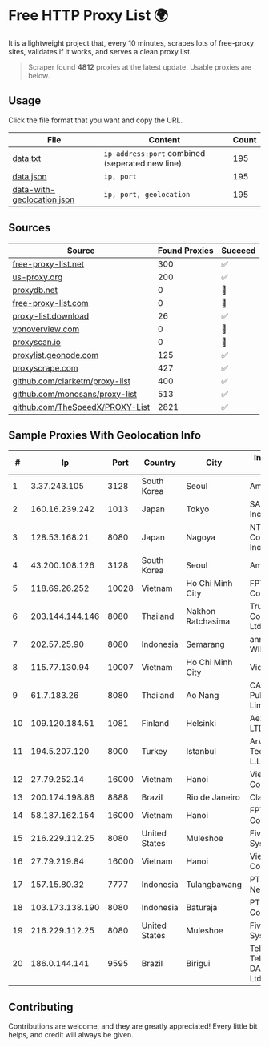 
# Free HTTP Proxy List 🌍

It is a lightweight project that, every 10 minutes, scrapes lots of free-proxy sites, validates if it works, and serves a clean proxy list.


> Scraper found **4812** proxies at the latest update. Usable proxies are below.

## Usage

Click the file format that you want and copy the URL.


|File|Content|Count|
|----|-------|-----|
|[data.txt](https://raw.githubusercontent.com/themiralay/Proxy-List-World/master/data.txt)|`ip_address:port` combined (seperated new line)|195|
|[data.json](https://raw.githubusercontent.com/themiralay/Proxy-List-World/master/data.json)|`ip, port`|195|
|[data-with-geolocation.json](https://raw.githubusercontent.com/themiralay/Proxy-List-World/master/data-with-geolocation.json)|`ip, port, geolocation`|195|

## Sources

|Source|Found Proxies|Succeed|
|------|-------------|-------|
|[free-proxy-list.net](https://free-proxy-list.net)|300|✅|
|[us-proxy.org](https://www.us-proxy.org)|200|✅|
|[proxydb.net](http://proxydb.net)|0|🚫|
|[free-proxy-list.com](https://free-proxy-list.com/?page=&port=&type%5B%5D=http&type%5B%5D=https&up_time=0&search=Search)|0|🚫|
|[proxy-list.download](https://www.proxy-list.download/HTTP)|26|✅|
|[vpnoverview.com](https://vpnoverview.com/privacy/anonymous-browsing/free-proxy-servers)|0|🚫|
|[proxyscan.io](https://www.proxyscan.io)|0|🚫|
|[proxylist.geonode.com](https://proxylist.geonode.com/api/proxy-list?limit=300&page=1&sort_by=lastChecked&sort_type=desc&protocols=http,https)|125|✅|
|[proxyscrape.com](https://api.proxyscrape.com/v2/?request=displayproxies&protocol=http&timeout=10000&country=all&ssl=all&anonymity=all)|427|✅|
|[github.com/clarketm/proxy-list](https://raw.githubusercontent.com/clarketm/proxy-list/master/proxy-list-raw.txt)|400|✅|
|[github.com/monosans/proxy-list](https://raw.githubusercontent.com/monosans/proxy-list/main/proxies/http.txt)|513|✅|
|[github.com/TheSpeedX/PROXY-List](https://raw.githubusercontent.com/TheSpeedX/PROXY-List/master/http.txt)|2821|✅|


## Sample Proxies With Geolocation Info

|#|Ip|Port|Country|City|Internet Service Provider|
|-|--|----|-------|----|-------------------------|
|1|3.37.243.105|3128|South Korea|Seoul|Amazon.com, Inc.|
|2|160.16.239.242|1013|Japan|Tokyo|SAKURA Internet Inc.|
|3|128.53.168.21|8080|Japan|Nagoya|NTT PC Communications, Inc.|
|4|43.200.108.126|3128|South Korea|Seoul|Amazon.com, Inc.|
|5|118.69.26.252|10028|Vietnam|Ho Chi Minh City|FPT Telecom Company|
|6|203.144.144.146|8080|Thailand|Nakhon Ratchasima|True Internet Corporation CO. Ltd.|
|7|202.57.25.90|8080|Indonesia|Semarang|announced of WINET|
|8|115.77.130.94|10007|Vietnam|Ho Chi Minh City|Viettel Group|
|9|61.7.183.26|8080|Thailand|Ao Nang|CAT Telecom Public Company Limited|
|10|109.120.184.51|1081|Finland|Helsinki|Aeza International LTD|
|11|194.5.207.120|8000|Turkey|Istanbul|Arvancloud Global Technologies L.L.C|
|12|27.79.252.14|16000|Vietnam|Hanoi|Viettel Corporation|
|13|200.174.198.86|8888|Brazil|Rio de Janeiro|Claro S.A|
|14|58.187.162.154|16000|Vietnam|Hanoi|FPT Telecom Company|
|15|216.229.112.25|8080|United States|Muleshoe|Five Area Systems, LLC|
|16|27.79.219.84|16000|Vietnam|Hanoi|Viettel Corporation|
|17|157.15.80.32|7777|Indonesia|Tulangbawang|PT Digitama Network Indonesia|
|18|103.173.138.190|8080|Indonesia|Baturaja|PT Serayu Multi Connection|
|19|216.229.112.25|8080|United States|Muleshoe|Five Area Systems, LLC|
|20|186.0.144.141|9595|Brazil|Birigui|Tellius Telecomunicacoes DAS Americas Ltda|



## Contributing

Contributions are welcome, and they are greatly appreciated! Every
little bit helps, and credit will always be given.

